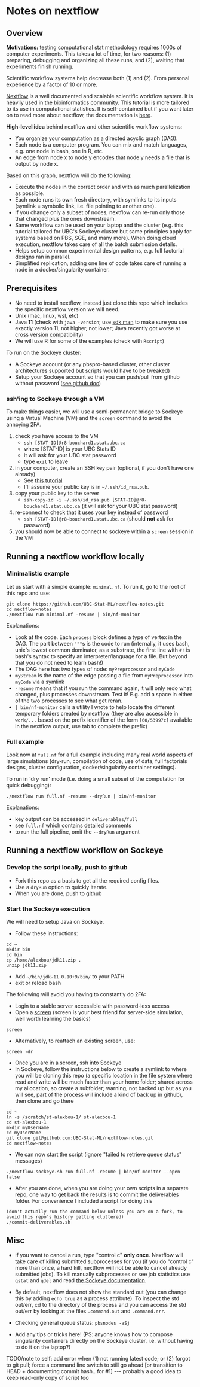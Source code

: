 # Notes on nextflow



## Overview

**Motivations:** testing computational stat methodology requires 1000s of computer experiments. This takes a lot of time, for two reasons:
(1) preparing, debugging and organizing all these runs, and (2), waiting that experiments finish running. 

Scientific workflow systems help decrease both (1) and (2). From personal experience by a factor of 10 or more. 

[Nextflow](https://www.nextflow.io/) is a well documented and scalable scientific workflow system. It is heavily used in the bioinformatics community. This tutorial is more tailored to its use in computational statistics. It is self-contained but if you want later on to read more about nextflow, the documentation is [here](https://www.nextflow.io/docs/latest/index.html).

**High-level idea** behind nextflow and other scientific workflow systems:

- You organize your computation as a directed acyclic graph (DAG). 
- Each node is a computer program. You can mix and match languages, e.g. one node in bash, one in R, etc. 
- An edge from node x to node y encodes that node y needs a file that is output by node x. 

Based on this graph, nextflow will do the following:

- Execute the nodes in the correct order and with as much parallelization as possible.
- Each node runs its own fresh directory, with symlinks to its inputs  (symlink = symbolic link, i.e. file pointing to another one). 
- If you change only a subset of nodes, nextflow can re-run only those that changed plus the ones downstream.
- Same workflow can be used on your laptop and the cluster (e.g. this tutorial tailored for UBC's Sockeye cluster but same principles apply for systems based on PBS, SGE, and many more). When doing cloud execution, nextflow takes care of all the batch submission details.
- Helps setup common experimental design patterns, e.g. full factorial designs ran in parallel. 
- Simplified replication, adding one line of code takes care of running a node in a docker/singularity container. 

## Prerequisites

- No need to install nextflow, instead just clone this repo which includes the specific nextflow version we will need.
- Unix (mac, linux, wsl, etc)
- Java **11** (check with `java -version`; use [sdk man](https://sdkman.io/) to make sure you use exactly version 11, not higher, not lower; Java recently got worse at cross version compatibility)
- We will use R for some of the examples (check with `Rscript`)

To run on the Sockeye cluster:

- A Sockeye account (or any pbspro-based cluster, other cluster architectures supported but scripts would have to be tweaked)
- Setup your Sockeye account so that you can push/pull from github without password ([see github doc](https://docs.github.com/en/authentication/connecting-to-github-with-ssh/generating-a-new-ssh-key-and-adding-it-to-the-ssh-agent))

### ssh'ing to Sockeye through a VM

To make things easier, we will use a semi-permanent bridge to Sockeye using a Virtual Machine (VM) and the `screen` command to avoid the annoying 2FA.

1. check you have access to the VM
    - `ssh [STAT-ID]@r8-bouchard1.stat.ubc.ca`
    - where [STAT-ID] is your UBC Stats ID 
    - it will ask for your UBC stat password
    - type `exit` to leave
2. in your computer, create an SSH key pair (optional, if you don't have one already)
    - See [this tutorial](https://docs.rightscale.com/faq/How_Do_I_Generate_My_Own_SSH_Key_Pair.html)
    - I'll assume your public key is in `~/.ssh/id_rsa.pub`.
3. copy your public key to the server
    - `ssh-copy-id -i ~/.ssh/id_rsa.pub [STAT-ID]@r8-bouchard1.stat.ubc.ca` (it will ask for your UBC stat password)
4. re-connect to check that it uses your key instead of password
    - `ssh [STAT-ID]@r8-bouchard1.stat.ubc.ca` (should **not** ask for password)
5. you should now be able to connect to sockeye within a `screen` session in the VM


## Running a nextflow workflow locally

### Minimalistic example

Let us start with a simple example: ``minimal.nf``. To run it, go to the root of this repo and use:

```
git clone https://github.com/UBC-Stat-ML/nextflow-notes.git
cd nextflow-notes
./nextflow run minimal.nf -resume | bin/nf-monitor
```

Explanations:

- Look at the code. Each `process` block defines a type of vertex in the DAG. The part between `"""`s is the code to run (internally, it uses bash, unix's lowest common dominator, as a substrate, the first line with `#!` is bash's syntax to specify an interpreter/language for a file. But beyond that you do not need to learn bash!)
- The DAG here has two types of node: `myPreprocessor` and `myCode`
- `myStream` is the name of the edge passing a file from `myPreprocessor` into `myCode` via a symlink
- `-resume` means that if you run the command again, it will only redo what changed, plus processes downstream. Test it! E.g. add a space in either of the two processes to see what get reran.
- `| bin/nf-monitor` calls a utility I wrote to help locate the different temporary folders created by nextflow (they are also accessible in `work/...` based on the prefix identifier of the form `[60/53997c]` available in the nextflow output, use tab to complete the prefix)


### Full example

Look now at `full.nf` for a full example including many real world aspects of large simulations (dry-run, compilation of code, use of data, full factorials designs, cluster configuration, docker/singularity container settings). 

To run in 'dry run' mode (i.e. doing a small subset of the computation for quick debugging):

```
./nextflow run full.nf -resume --dryRun | bin/nf-monitor
```

Explanations:

- key output can be accessed in `deliverables/full`
- see `full.nf` which contains detailed comments
- to run the full pipeline, omit the `--dryRun` argument



## Running a nextflow workflow on Sockeye

### Develop the script locally, push to github

- Fork this repo as a basis to get all the required config files. 
- Use a `dryRun` option to quickly iterate. 
- When you are done, push to github

### Start the Sockeye execution

We will need to setup Java on Sockeye. 

- Follow these instructions:

```
cd ~
mkdir bin
cd bin
cp /home/alexbou/jdk11.zip .
unzip jdk11.zip
```

- Add `~/bin/jdk-11.0.10+9/bin/` to your PATH
- exit or reload bash

The following will avoid you having to constantly do 2FA:

- Login to a stable server accessible with password-less access
- Open a [screen](https://en.wikipedia.org/wiki/GNU_Screen) (screen is your best friend for server-side simulation, well worth learning the basics)

```
screen
```

- Alternatively, to reattach an existing screen, use:

```
screen -dr 
```

- Once you are in a screen, ssh into Sockeye
- In Sockeye, follow the instructions below to create a symlink to where you will be cloning this repo (a specific location in the file system where read and write will be much faster than your home folder; shared across my allocation, so create a subfolder; warning, not backed up but as you will see, part of the process will include a kind of back up in github), then clone and go there

```
cd ~
ln -s /scratch/st-alexbou-1/ st-alexbou-1
cd st-alexbou-1
mkdir myUserName
cd myUserName
git clone git@github.com:UBC-Stat-ML/nextflow-notes.git
cd nextflow-notes
```
- We can now start the script (ignore "failed to retrieve queue status" messages)

```
./nextflow-sockeye.sh run full.nf -resume | bin/nf-monitor --open false
```

- After you are done, when you are doing your own scripts in a separate repo, one way to get back the results is to commit the deliverables folder. For convenience I included a script for doing this 

```
(don't actually run the command below unless you are on a fork, to avoid this repo's history getting cluttered)
./commit-deliverables.sh 
```


## Misc

- If you want to cancel a run, type "control c" **only once**. Nextflow will take care of killing submitted subprocesses for you (if you do "control c" more than once, a hard kill, nextflow will not be able to cancel already submitted jobs). To kill manually subprocesses or see job statistics use `qstat` and `qdel` and read [the Sockeye documentation](https://confluence.it.ubc.ca/display/UARC/UBC+ARC+Technical+User+Documentation).

- By default, nextflow does not show the standard out (you can change this by adding ``echo true`` as a process attribute). To inspect the std out/err, cd to the directory of the process and you can access the std out/err by looking at the files `.command.out` and `.command.err`. 

- Checking general queue status: ``pbsnodes -aSj`` 

- Add any tips or tricks here! (PS: anyone knows how to compose singularity containers directly on the Sockeye cluster, i.e. without having to do it on the laptop?)

TODO/note to self: add error when (1) not running latest code; or (2) forgot to git pull; force a command line switch to still go ahead [or transition to HEAD + documenting commit hash.. for #1] --- probably a good idea to keep read-only copy of script too
